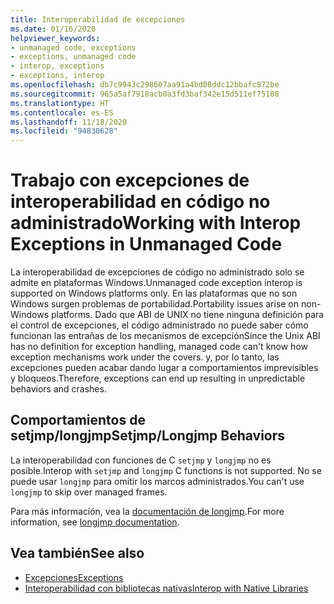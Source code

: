 ```yaml
---
title: Interoperabilidad de excepciones
ms.date: 01/16/2020
helpviewer_keywords:
- unmanaged code, exceptions
- exceptions, unmanaged code
- interop, exceptions
- exceptions, interop
ms.openlocfilehash: db7c9943c298607aa91a4bd08ddc12bbafc872be
ms.sourcegitcommit: 965a5af7918acb0a3fd3baf342e15d511ef75188
ms.translationtype: HT
ms.contentlocale: es-ES
ms.lasthandoff: 11/18/2020
ms.locfileid: "94830628"
---
```

# <a name="working-with-interop-exceptions-in-unmanaged-code"></a><span data-ttu-id="04d81-102">Trabajo con excepciones de interoperabilidad en código no administrado</span><span class="sxs-lookup"><span data-stu-id="04d81-102">Working with Interop Exceptions in Unmanaged Code</span></span>

<span data-ttu-id="04d81-103">La interoperabilidad de excepciones de código no administrado solo se admite en plataformas Windows.</span><span class="sxs-lookup"><span data-stu-id="04d81-103">Unmanaged code exception interop is supported on Windows platforms only.</span></span> <span data-ttu-id="04d81-104">En las plataformas que no son Windows surgen problemas de portabilidad.</span><span class="sxs-lookup"><span data-stu-id="04d81-104">Portability issues arise on non-Windows platforms.</span></span> <span data-ttu-id="04d81-105">Dado que ABI de UNIX no tiene ninguna definición para el control de excepciones, el código administrado no puede saber cómo funcionan las entrañas de los mecanismos de excepción</span><span class="sxs-lookup"><span data-stu-id="04d81-105">Since the Unix ABI has no definition for exception handling, managed code can't know how exception mechanisms work under the covers.</span></span> <span data-ttu-id="04d81-106">y, por lo tanto, las excepciones pueden acabar dando lugar a comportamientos imprevisibles y bloqueos.</span><span class="sxs-lookup"><span data-stu-id="04d81-106">Therefore, exceptions can end up resulting in unpredictable behaviors and crashes.</span></span>

## <a name="setjmplongjmp-behaviors"></a><span data-ttu-id="04d81-107">Comportamientos de setjmp/longjmp</span><span class="sxs-lookup"><span data-stu-id="04d81-107">Setjmp/Longjmp Behaviors</span></span>

<span data-ttu-id="04d81-108">La interoperabilidad con funciones de C `setjmp` y `longjmp` no es posible.</span><span class="sxs-lookup"><span data-stu-id="04d81-108">Interop with `setjmp` and `longjmp` C functions is not supported.</span></span> <span data-ttu-id="04d81-109">No se puede usar `longjmp` para omitir los marcos administrados.</span><span class="sxs-lookup"><span data-stu-id="04d81-109">You can't use `longjmp` to skip over managed frames.</span></span>

<span data-ttu-id="04d81-110">Para más información, vea la [documentación de longjmp](/cpp/c-runtime-library/reference/longjmp).</span><span class="sxs-lookup"><span data-stu-id="04d81-110">For more information, see [longjmp documentation](/cpp/c-runtime-library/reference/longjmp).</span></span>

## <a name="see-also"></a><span data-ttu-id="04d81-111">Vea también</span><span class="sxs-lookup"><span data-stu-id="04d81-111">See also</span></span>

- [<span data-ttu-id="04d81-112">Excepciones</span><span class="sxs-lookup"><span data-stu-id="04d81-112">Exceptions</span></span>](index.md)
- [<span data-ttu-id="04d81-113">Interoperabilidad con bibliotecas nativas</span><span class="sxs-lookup"><span data-stu-id="04d81-113">Interop with Native Libraries</span></span>](https://www.mono-project.com/docs/advanced/pinvoke/#runtime-exception-propagation)
